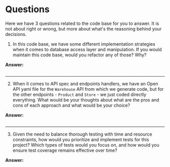 # Questions

Here we have 3 questions related to the code base for you to answer. It is not about right or wrong, but more about what's the reasoning behind your decisions.

1. In this code base, we have some different implementation strategies when it comes to database access layer and manipulation. If you would maintain this code base, would you refactor any of those? Why?

**Answer:**
```txt

```
----
2. When it comes to API spec and endpoints handlers, we have an Open API yaml file for the `Warehouse` API from which we generate code, but for the other endpoints - `Product` and `Store` - we just coded directly everything. What would be your thoughts about what are the pros and cons of each approach and what would be your choice?

**Answer:**
```txt

```
----
3. Given the need to balance thorough testing with time and resource constraints, how would you prioritize and implement tests for this project? Which types of tests would you focus on, and how would you ensure test coverage remains effective over time?

**Answer:**
```txt

```
